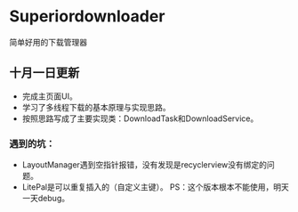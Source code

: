 # Superiordownloader
简单好用的下载管理器

## 十月一日更新
* 完成主页面UI。
* 学习了多线程下载的基本原理与实现思路。
* 按照思路写成了主要实现类：DownloadTask和DownloadService。
### 遇到的坑：
* LayoutManager遇到空指针报错，没有发现是recyclerview没有绑定的问题。
* LitePal是可以重复插入的（自定义主键）。
PS：这个版本根本不能使用，明天一天debug。
